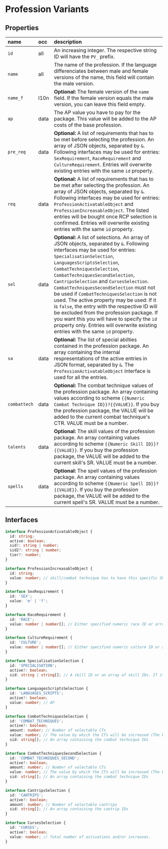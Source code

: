 # Profession Variants

## Properties

name | occ | description
:--- | :--- | :---
`id` | all | An increasing integer. The respective string ID will have the `PV_` prefix.
`name` | all | The name of the profession. If the language differenciates between male and female versions of the name, this field will contain the male version.
`name_f` | l10n | **Optional:** The female version of the `name` field. If the female version equals the male version, you can leave this field empty.
`ap` | data | The AP value you have to pay for the package. This value will be added to the AP costs of the base profession.
`pre_req` | data | **Optional:** A list of requirements that has to be met before selecting the profession. An array of JSON objects, separated by `&`. Following interfaces may be used for entries: `SexRequirement`, `RaceRequirement` and `CultureRequirement`. Entries will overwrite existing entries with the same `id` property.
`req` | data | **Optional:** A list of requirements that has to be met after selecting the profession. An array of JSON objects, separated by `&`. Following interfaces may be used for entries: `ProfessionActivatableObject` and `ProfessionIncreasableObject`. The listed entries will be bought once RCP selection is confirmed. Entries will overwrite existing entries with the same `id` property.
`sel` | data | **Optional:** A list of selections. An array of JSON objects, separated by `&`. Following interfaces may be used for entries: `SpecialisationSelection`, `LanguagesScriptsSelection`, `CombatTechniquesSelection`, `CombatTechniquesSecondSelection`, `CantripsSelection` and `CursesSelection`. `CombatTechniquesSecondSelection` must not be used if `CombatTechniquesSelection` is not used. The active property may be used: If it is `false`, the entry with the respective ID will be excluded from the profession package. If you want this you will have to specify the `id` property only. Entries will overwrite existing entries with the same `id` property.
`sa` | data | **Optional:** The list of special abilties contained in the profession package. An array containing the internal respresentations of the active entries in JSON format, separated by `&`. The `ProfessionActivatableObject` interface is used for all the entries.
`combattech` | data | **Optional:** The combat technique values of the profession package. An array containing values according to scheme `{{Numeric Combat Technique ID}}?{{VALUE}}`. If you buy the profession package, the VALUE will be added to the current combat technique's CTR. VALUE must be a number.
`talents` | data | **Optional:** The skill values of the profession package. An array containing values according to scheme `{{Numeric Skill ID}}?{{VALUE}}`. If you buy the profession package, the VALUE will be added to the current skill's SR. VALUE must be a number.
`spells` | data | **Optional:** The spell values of the profession package. An array containing values according to scheme `{{Numeric Spell ID}}?{{VALUE}}`. If you buy the profession package, the VALUE will be added to the current spell's SR. VALUE must be a number.

## Interfaces

```ts
interface ProfessionActivatableObject {
  id: string;
  active: boolean;
  sid?: string | number;
  sid2?: string | number;
  tier?: number;
}

interface ProfessionIncreasableObject {
  id: string;
  value: number; // skill/combat technique has to have this specific SR/CTR after RCP selection
}

interface SexRequirement {
  id: 'SEX';
  value: 'm' | 'f';
}

interface RaceRequirement {
  id: 'RACE';
  value: number | number[]; // Either specified numeric race ID or array containing numeric race IDs (one-of)
}

interface CultureRequirement {
  id: 'CULTURE';
  value: number | number[]; // Either specified numeric culture ID or array containing numeric culture IDs (one-of)
}

interface SpecialisationSelection {
  id: 'SPECIALISATION';
  active?: boolean;
  sid: string | string[]; // A skill ID or an array of skill IDs. If it is an array, the user can choose between the different skills.
}

interface LanguagesScriptsSelection {
  id: 'LANGUAGES_SCRIPTS';
  active?: boolean;
  value: number; // AP
}

interface CombatTechniquesSelection {
  id: 'COMBAT_TECHNIQUES';
  active?: boolean;
  amount: number; // Number of selectable CTs
  value: number; // The value by which the CTs will be increased (The base CTR is 6, to get e.g. a CTR of 8, "value" equals 2)
  sid: string[]; // An array containing the combat technique IDs
}

interface CombatTechniquesSecondSelection {
  id: 'COMBAT_TECHNIQUES_SECOND';
  active?: boolean;
  amount: number; // Number of selectable CTs
  value: number; // The value by which the CTs will be increased (The base CTR is 6, to get e.g. a CTR of 8, "value" equals 2)
  sid: string[]; // An array containing the combat technique IDs
}

interface CantripsSelection {
  id: 'CANTRIPS';
  active?: boolean;
  amount: number; // Number of selectable cantrips
  sid: string[]; // An array containing the cantrip IDs
}

interface CursesSelection {
  id: 'CURSES';
  active?: boolean;
  value: number; // Total number of activations and/or increases.
}
```
